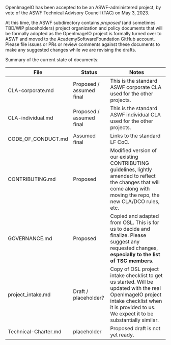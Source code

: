 OpenImageIO has been accepted to be an ASWF-administered project, by vote of
the ASWF Technical Advisory Council (TAC) on May 3, 2023.

At this time, the ASWF subdirectory contains *proposed* (and sometimes TBD/WIP
placeholders) project organization and policy documents that will be formally
adopted as the OpenImageIO project is formally turned over to ASWF and moved
to the AcademySoftwareFoundation GitHub account. Please file issues or PRs
or review comments against these documents to make any suggested changes while
we are revising the drafts.

Summary of the current state of documents:

| File | Status | Notes |
| ---- | ------ | ----- |
| CLA-corporate.md | Proposed / assumed final | This is the standard ASWF corporate CLA used for the other projects. |
| CLA-individual.md | Proposed / assumed final | This is the standard ASWF individual CLA used for the other projects. |
| CODE_OF_CONDUCT.md | Assumed final | Links to the standard LF CoC. |
| CONTRIBUTING.md | Proposed | Modified version of our existing CONTRIBUTING guidelines, lightly amended to reflect the changes that will come along with moving the repo, the new CLA/DCO rules, etc.
| GOVERNANCE.md | Proposed | Copied and adapted from OSL. This is for us to decide and finalize. Please suggest any requested changes, **especially to the list of TSC members**. |
| project_intake.md | Draft / placeholder? | Copy of OSL project intake checklist to get us started. Will be updated with the real OpenImageIO project intake checklist when it is provided to us. We expect it to be substantially similar.
| Technical-Charter.md | placeholder | Proposed draft is not yet ready. |

